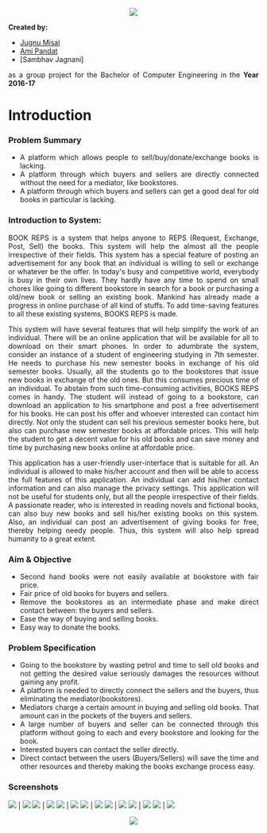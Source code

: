 <p align="center">
  <img src="BookREPS.jpg">
</p>

<div style="text-align: justify">

**Created by:**

- [Jugnu Misal](https://github.com/jugnumisal)
- [Ami Pandat](https://github.com/AmiPandat)
- [Sambhav Jagnani]

as a group project for the Bachelor of Computer Engineering in the  **Year 2016-17**

# Introduction

### Problem Summary
- A platform which allows people to sell/buy/donate/exchange books is lacking.
- A platform through which buyers and sellers are directly connected without the need for a mediator, like bookstores.
- A platform through which buyers and sellers can get a good deal for old books in particular is lacking.

### Introduction to System:
BOOK REPS is a system that helps anyone to REPS (Request, Exchange, Post, Sell) the books. This system will help the almost all the people irrespective of their fields. This system has a special feature of posting an advertisement for any book that an individual is willing to sell or exchange or whatever be the offer. In today's busy and competitive world, everybody is busy in their own lives. They hardly have any time to spend on small chores like going to different bookstore in search for a book or purchasing a old/new book or selling an existing book. Mankind has already made a progress in online purchase of all kind of stuffs. To add time-saving features to all these existing systems, BOOKS REPS is made.

This system will have several features that will help simplify the work of an individual. There will be an online application that will be available for all to download on their smart phones. In order to adumbrate the system, consider an instance of a student of engineering studying in 7th semester. He needs to purchase his new semester books in exchange of his old semester books. Usually, all the students go to the bookstores that issue new books in exchange of the old ones. But this consumes precious time of an individual. To abstain from such time-consuming activities, BOOKS REPS comes in handy. The student will instead of going to a bookstore, can download an application to his smartphone and post a free advertisement for his books. He can post his offer and whoever interested can contact him directly. Not only the student can sell his previous semester books here, but also can purchase new semester books at affordable prices. This will help the student to get a decent value for his old books and can save money and time by purchasing new books online at affordable price.

This application has a user-friendly user-interface that is suitable for all. An individual is allowed to make his/her account and then will be able to access the full features of this application. An individual can add his/her contact information and can also manage the privacy settings. This application will not be useful for students only, but all the people irrespective of their fields. A passionate reader, who is interested in reading novels and fictional books, can also buy new books and sell his/her existing books on this system. Also, an individual can post an advertisement of giving books for free, thereby helping needy people. Thus, this system will also help spread humanity to a great extent.

### Aim & Objective
- Second hand books were not easily available at bookstore with fair price.
- Fair price of old books for buyers and sellers.
- Remove the bookstores as an intermediate phase and make direct contact between: the buyers and sellers.
- Ease the way of buying and selling books.
- Easy way to donate the books.

### Problem Specification
- Going to the bookstore by wasting petrol and time to sell old books and not getting the desired value seriously damages the resources without gaining any profit.
- A platform is needed to directly connect the sellers and the buyers, thus eliminating the mediator(bookstores).
- Mediators charge a certain amount in buying and selling old books. That amount can in the pockets of the buyers and sellers.
- A large number of buyers and seller can be connected through this platform without going to each and every bookstore and looking for the book.
- Interested buyers can contact the seller directly.
- Direct contact between the users (Buyers/Sellers) will save the time and other resources and thereby making the books exchange process easy.

### Screenshots 

<img src="/Screenshots/Picture1.png">  |  <img src="/Screenshots/Picture2.png"> 
<img src="/Screenshots/Picture3.png">  |  <img src="/Screenshots/Picture4.png"> 
<img src="/Screenshots/Picture5.png">  |  <img src="/Screenshots/Picture6.png"> 
<img src="/Screenshots/Picture7.png">  |  <img src="/Screenshots/Picture8.png"> 
<img src="/Screenshots/Picture9.png">  |  <img src="/Screenshots/Picture10.png">
<img src="/Screenshots/Picture11.png">  |  <img src="/Screenshots/Picture12.png"> 
<img src="/Screenshots/Picture13.png">  |  <img src="/Screenshots/Picture14.png">
<p align="center">
  <img src="/Screenshots/Picture15.png">
</p>
</div>